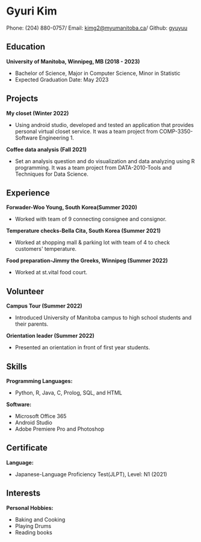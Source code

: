 # Gyuri Kim

Phone: (204) 880-0757/
Email: kimg2@myumanitoba.ca/
Github: [gyuyuu](https://github.com/gyuyuu)

## **Education**
 **University of Manitoba, Winnipeg, MB (2018 - 2023)**
 * Bachelor of Science, Major in Computer Science, Minor in Statistic   
 * Expected Graduation Date: May 2023

## **Projects**
 **My closet (Winter 2022)**
 * Using android studio, developed and tested an application that provides personal virtual closet service. It was a team project from COMP-3350-Software Engineering 1.

 **Coffee data analysis (Fall 2021)**
 * Set an analysis question and do visualization and data analyzing using R programming. It was a team project from DATA-2010-Tools and Techniques for Data Science.

## **Experience**
 **Forwader-Woo Young, South Korea(Summer 2020)**
 * Worked with team of 9 connecting consignee and consignor.

 **Temperature checks-Bella Cita, South Korea (Summer 2021)**
 * Worked at shopping mall & parking lot with team of 4 to check customers' temperature.

 **Food preparation-Jimmy the Greeks, Winnipeg (Summer 2022)**
 * Worked at st.vital food court.

## **Volunteer**
 **Campus Tour (Summer 2022)**
 * Introduced University of Manitoba campus to high school students and their parents.

 **Orientation leader (Summer 2022)**
 * Presented an orientation in front of first year students.


## **Skills**
 **Programming Languages:**
 * Python, R, Java, C, Prolog, SQL, and HTML

 **Software:**
 * Microsoft Office 365
 * Android Studio
 * Adobe Premiere Pro and Photoshop


## **Certificate**
 **Language:**
 * Japanese-Language Proficiency Test(JLPT), Level: N1 (2021)

## **Interests**
 **Personal Hobbies:**
 * Baking and Cooking
 * Playing Drums
 * Reading books
